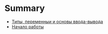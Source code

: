 # Summary

* [Типы, переменныи и основы ввода-вывода](chapter_020.md)
* [Начало работы](chapter_010.md)


